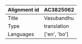 |Alignment id | AC3825062
| --- | --- 
|Title | Vasubandhu 
|Type | translation
|Languages | ['en', 'bo']